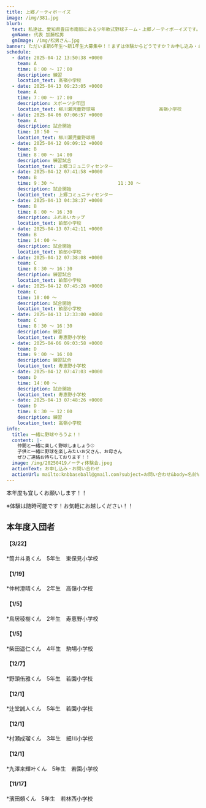 ```yaml
---
title: 上郷ノーティボーイズ
image: /img/381.jpg
blurb:
  text: 私達は、愛知県豊田市南部にある少年軟式野球チーム・上郷ノーティボーイズです。野球を愛する少年・少女達の夢を育み、軟式野球を正しく指導し、体力向上と礼儀を養成します。また、親友同士の友情と交歓の場を与え、規則正しい明朗な少年・少女を育成することを目的としています。
  gmName: 代表 加藤松男
  gmImage: /img/松男さん.jpg
banner: ただいま新6年生～新1年生大募集中！！まずは体験からどうですか？お申し込み・お問い合わせはお気軽にどうぞ！！
schedule:
  - date: 2025-04-12 13:50:38 +0000
    team: A
    time: 8：00 ～ 17：00
    description: 練習
    location_text: 高嶺小学校
  - date: 2025-04-13 09:23:05 +0000
    team: A
    time: 7：00 ～ 17：00
    description: スポーツ少年団
    location_text: 柳川瀬児童野球場　　　　　　　　　　　　　　高嶺小学校
  - date: 2025-04-06 07:06:57 +0000
    team: A
    description: 試合開始
    time: 10：50　～
    location_text: 柳川瀬児童野球場
  - date: 2025-04-12 09:09:12 +0000
    team: B
    time: 8：00 ～ 14：00
    description: 練習試合
    location_text: 上郷コミュニティセンター
  - date: 2025-04-12 07:41:58 +0000
    team: B
    time: 9：30 ～　　　　　　　　　　　　　　11：30 ～
    description: 試合開始
    location_text: 上郷コミュニティセンター
  - date: 2025-04-13 04:38:37 +0000
    team: B
    time: 8：00 ～ 16：30
    description: ふれあいカップ
    location_text: 畝部小学校
  - date: 2025-04-13 07:42:11 +0000
    team: B
    time: 14：00 ～
    description: 試合開始
    location_text: 畝部小学校
  - date: 2025-04-12 07:38:08 +0000
    team: C
    time: 8：30 ～ 16：30
    description: 練習試合
    location_text: 畝部小学校
  - date: 2025-04-12 07:45:28 +0000
    team: C
    time: 10：00 ～
    description: 試合開始
    location_text: 畝部小学校
  - date: 2025-04-13 12:33:00 +0000
    team: C
    time: 8：30 ～ 16：30
    description: 練習
    location_text: 寿恵野小学校
  - date: 2025-04-06 09:03:58 +0000
    team: D
    time: 9：00 ～ 16：00
    description: 練習試合
    location_text: 寿恵野小学校
  - date: 2025-04-12 07:47:03 +0000
    team: D
    time: 14：00 ～
    description: 試合開始
    location_text: 寿恵野小学校
  - date: 2025-04-13 07:48:26 +0000
    team: D
    time: 8：30 ～ 12：00
    description: 練習
    location_text: 高嶺小学校
info:
  title: 一緒に野球やろうよ！！
  content: |-
    仲間と一緒に楽しく野球しましょう⚾
    子供と一緒に野球を楽しみたいお父さん、お母さん
    ぜひご連絡お待ちしております！！
  image: /img/20250419ノーティ体験会.jpeg
  actionText: お申し込み・お問い合わせ
  actionUrl: mailto:knbbaseball@gmail.com?subject=お問い合わせ&body=名前%20%3A%0D%0Aふりがな%20%3A%0D%0A電話%20%3A%0D%0A学校名%20%3A%0D%0A学年%20%3A%0D%0Aお問い合せ内容%20%3A（例、体験・見学・入団希望）
---
```

本年度も宜しくお願いします！！


※体験は随時可能です！お気軽にお越しください！！

## 本年度入団者

#### 【3/22】

*筒井斗勇くん　5年生　東保見小学校

#### 【1/19】

*仲村澄晴くん　2年生　高嶺小学校

#### 【1/5】

*鳥居稜樹くん　2年生　寿恵野小学校

#### 【1/5】

*柴田遥仁くん　4年生　駒場小学校

#### 【12/7】

*野頭侑雅くん　5年生　若園小学校

#### 【12/1】

*辻堂誠人くん　5年生　若園小学校

#### 【12/1】

*村瀬成瑠くん　3年生　細川小学校

#### 【12/1】

*九澤来輝叶くん　5年生　若園小学校

#### 【11/17】

*濱田頼くん　5年生　若林西小学校